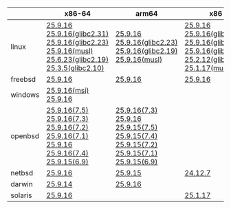 ||x86-64|arm64|x86|ppc64le|armv7|armel|
| --- | --- | --- | --- | --- | --- | --- |
|linux|[25.9.16](https://github.com/roswell/sbcl_head/releases/download/25.9.16/sbcl-25.9.16-x86-64-linux-binary.tar.bz2)<br />[25.9.16(glibc2.31)](https://github.com/roswell/sbcl_head/releases/download/25.9.16/sbcl-25.9.16-x86-64-linux-glibc2.31-binary.tar.bz2)<br />[25.9.16(glibc2.23)](https://github.com/roswell/sbcl_head/releases/download/25.9.16/sbcl-25.9.16-x86-64-linux-glibc2.23-binary.tar.bz2)<br />[25.9.16(musl)](https://github.com/roswell/sbcl_head/releases/download/25.9.16/sbcl-25.9.16-x86-64-linux-musl-binary.tar.bz2)<br />[25.6.23(glibc2.19)](https://github.com/roswell/sbcl_head/releases/download/25.6.23/sbcl-25.6.23-x86-64-linux-glibc2.19-binary.tar.bz2)<br />[25.3.5(glibc2.10)](https://github.com/roswell/sbcl_head/releases/download/25.3.5/sbcl-25.3.5-x86-64-linux-glibc2.10-binary.tar.bz2)<br />|[25.9.16](https://github.com/roswell/sbcl_head/releases/download/25.9.16/sbcl-25.9.16-arm64-linux-binary.tar.bz2)<br />[25.9.16(glibc2.23)](https://github.com/roswell/sbcl_head/releases/download/25.9.16/sbcl-25.9.16-arm64-linux-glibc2.23-binary.tar.bz2)<br />[25.9.16(glibc2.19)](https://github.com/roswell/sbcl_head/releases/download/25.9.16/sbcl-25.9.16-arm64-linux-glibc2.19-binary.tar.bz2)<br />[25.9.16(musl)](https://github.com/roswell/sbcl_head/releases/download/25.9.16/sbcl-25.9.16-arm64-linux-musl-binary.tar.bz2)<br />|[25.9.16](https://github.com/roswell/sbcl_head/releases/download/25.9.16/sbcl-25.9.16-x86-linux-binary.tar.bz2)<br />[25.9.16(glibc2.31)](https://github.com/roswell/sbcl_head/releases/download/25.9.16/sbcl-25.9.16-x86-linux-glibc2.31-binary.tar.bz2)<br />[25.9.16(glibc2.23)](https://github.com/roswell/sbcl_head/releases/download/25.9.16/sbcl-25.9.16-x86-linux-glibc2.23-binary.tar.bz2)<br />[25.9.16(glibc2.19)](https://github.com/roswell/sbcl_head/releases/download/25.9.16/sbcl-25.9.16-x86-linux-glibc2.19-binary.tar.bz2)<br />[25.2.12(glibc2.10)](https://github.com/roswell/sbcl_head/releases/download/25.2.12/sbcl-25.2.12-x86-linux-glibc2.10-binary.tar.bz2)<br />[25.1.17(musl)](https://github.com/roswell/sbcl_head/releases/download/25.1.17/sbcl-25.1.17-x86-linux-musl-binary.tar.bz2)<br />|[25.9.11](https://github.com/roswell/sbcl_head/releases/download/25.9.11/sbcl-25.9.11-ppc64le-linux-binary.tar.bz2)<br />[25.9.11(glibc2.23)](https://github.com/roswell/sbcl_head/releases/download/25.9.11/sbcl-25.9.11-ppc64le-linux-glibc2.23-binary.tar.bz2)<br />[25.9.11(glibc2.19)](https://github.com/roswell/sbcl_head/releases/download/25.9.11/sbcl-25.9.11-ppc64le-linux-glibc2.19-binary.tar.bz2)<br />|[25.9.15](https://github.com/roswell/sbcl_head/releases/download/25.9.15/sbcl-25.9.15-armv7-linux-binary.tar.bz2)<br />|[25.1.17](https://github.com/roswell/sbcl_head/releases/download/25.1.17/sbcl-25.1.17-armel-linux-binary.tar.bz2)<br />|
|freebsd|[25.9.16](https://github.com/roswell/sbcl_head/releases/download/25.9.16/sbcl-25.9.16-x86-64-freebsd-binary.tar.bz2)<br />|[25.9.16](https://github.com/roswell/sbcl_head/releases/download/25.9.16/sbcl-25.9.16-arm64-freebsd-binary.tar.bz2)<br />|[25.9.16](https://github.com/roswell/sbcl_head/releases/download/25.9.16/sbcl-25.9.16-x86-freebsd-binary.tar.bz2)<br />||||
|windows|[25.9.16(msi)](https://github.com/roswell/sbcl_head/releases/download/25.9.16/sbcl-25.9.16-x86-64-windows-binary.msi)<br />[25.9.16](https://github.com/roswell/sbcl_head/releases/download/25.9.16/sbcl-25.9.16-x86-64-windows-binary.tar.bz2)<br />||||||
|openbsd|[25.9.16(7.5)](https://github.com/roswell/sbcl_head/releases/download/25.9.16/sbcl-25.9.16-x86-64-openbsd-7.5-binary.tar.bz2)<br />[25.9.16(7.3)](https://github.com/roswell/sbcl_head/releases/download/25.9.16/sbcl-25.9.16-x86-64-openbsd-7.3-binary.tar.bz2)<br />[25.9.16(7.2)](https://github.com/roswell/sbcl_head/releases/download/25.9.16/sbcl-25.9.16-x86-64-openbsd-7.2-binary.tar.bz2)<br />[25.9.16(7.1)](https://github.com/roswell/sbcl_head/releases/download/25.9.16/sbcl-25.9.16-x86-64-openbsd-7.1-binary.tar.bz2)<br />[25.9.16](https://github.com/roswell/sbcl_head/releases/download/25.9.16/sbcl-25.9.16-x86-64-openbsd-binary.tar.bz2)<br />[25.9.16(7.4)](https://github.com/roswell/sbcl_head/releases/download/25.9.16/sbcl-25.9.16-x86-64-openbsd-7.4-binary.tar.bz2)<br />[25.9.15(6.9)](https://github.com/roswell/sbcl_head/releases/download/25.9.15/sbcl-25.9.15-x86-64-openbsd-6.9-binary.tar.bz2)<br />|[25.9.16(7.3)](https://github.com/roswell/sbcl_head/releases/download/25.9.16/sbcl-25.9.16-arm64-openbsd-7.3-binary.tar.bz2)<br />[25.9.16](https://github.com/roswell/sbcl_head/releases/download/25.9.16/sbcl-25.9.16-arm64-openbsd-binary.tar.bz2)<br />[25.9.15(7.5)](https://github.com/roswell/sbcl_head/releases/download/25.9.15/sbcl-25.9.15-arm64-openbsd-7.5-binary.tar.bz2)<br />[25.9.15(7.4)](https://github.com/roswell/sbcl_head/releases/download/25.9.15/sbcl-25.9.15-arm64-openbsd-7.4-binary.tar.bz2)<br />[25.9.15(7.2)](https://github.com/roswell/sbcl_head/releases/download/25.9.15/sbcl-25.9.15-arm64-openbsd-7.2-binary.tar.bz2)<br />[25.9.15(7.1)](https://github.com/roswell/sbcl_head/releases/download/25.9.15/sbcl-25.9.15-arm64-openbsd-7.1-binary.tar.bz2)<br />[25.9.15(6.9)](https://github.com/roswell/sbcl_head/releases/download/25.9.15/sbcl-25.9.15-arm64-openbsd-6.9-binary.tar.bz2)<br />|||||
|netbsd|[25.9.16](https://github.com/roswell/sbcl_head/releases/download/25.9.16/sbcl-25.9.16-x86-64-netbsd-binary.tar.bz2)<br />|[25.9.15](https://github.com/roswell/sbcl_head/releases/download/25.9.15/sbcl-25.9.15-arm64-netbsd-binary.tar.bz2)<br />|[24.12.7](https://github.com/roswell/sbcl_head/releases/download/24.12.7/sbcl-24.12.7-x86-netbsd-binary.tar.bz2)<br />||||
|darwin|[25.9.14](https://github.com/roswell/sbcl_head/releases/download/25.9.14/sbcl-25.9.14-x86-64-darwin-binary.tar.bz2)<br />|[25.9.16](https://github.com/roswell/sbcl_head/releases/download/25.9.16/sbcl-25.9.16-arm64-darwin-binary.tar.bz2)<br />|||||
|solaris|[25.9.16](https://github.com/roswell/sbcl_head/releases/download/25.9.16/sbcl-25.9.16-x86-64-solaris-binary.tar.bz2)<br />||[25.1.17](https://github.com/roswell/sbcl_head/releases/download/25.1.17/sbcl-25.1.17-x86-solaris-binary.tar.bz2)<br />||||
